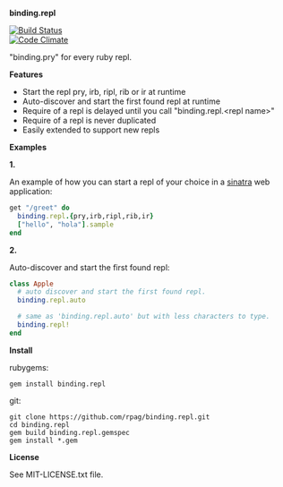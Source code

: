 __binding.repl__

[![Build Status](https://travis-ci.org/rpag/binding.repl.svg?branch=master)](https://travis-ci.org/rpag/binding.repl)  
[![Code Climate](https://codeclimate.com/github/rpag/binding.repl/badges/gpa.svg)](https://codeclimate.com/github/rpag/binding.repl)

"binding.pry" for every ruby repl.

__Features__

* Start the repl pry, irb, ripl, rib or ir at runtime
* Auto-discover and start the first found repl at runtime
* Require of a repl is delayed until you call "binding.repl.&lt;repl name&gt;" 
* Require of a repl is never duplicated
* Easily extended to support new repls

__Examples__

__1.__

An example of how you can start a repl of your choice in a
[sinatra](https://github.com/sinatra/sinatra) web application:

```ruby
get "/greet" do
  binding.repl.{pry,irb,ripl,rib,ir}
  ["hello", "hola"].sample
end
```
__2.__

Auto-discover and start the first found repl:

```ruby
class Apple
  # auto discover and start the first found repl.
  binding.repl.auto

  # same as 'binding.repl.auto' but with less characters to type.
  binding.repl!
end
```

__Install__

rubygems:

    gem install binding.repl

git:

    git clone https://github.com/rpag/binding.repl.git
    cd binding.repl
    gem build binding.repl.gemspec
    gem install *.gem

__License__

See MIT-LICENSE.txt file.
